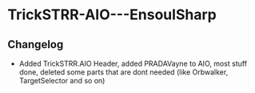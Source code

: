 # TrickSTRR-AIO---EnsoulSharp



## Changelog
- Added TrickSTRR.AIO Header, added PRADAVayne to AIO, most stuff done, deleted some parts that are dont needed (like Orbwalker, TargetSelector and so on)
